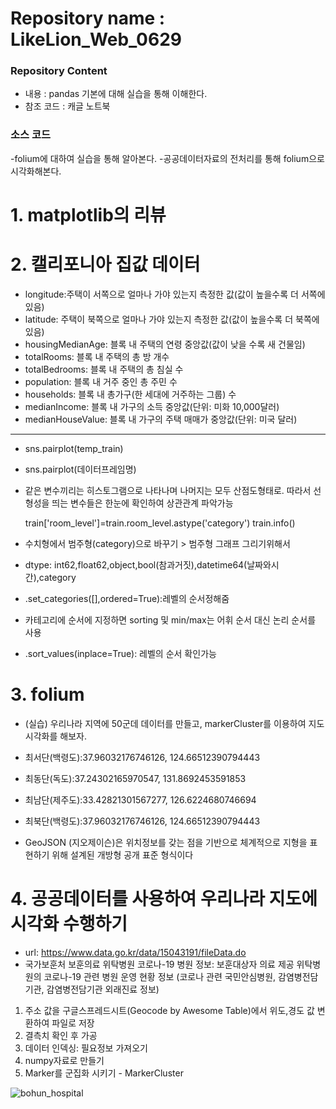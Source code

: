 # Repository name : LikeLion_Web_0629
### Repository Content
  * 내용 : pandas 기본에 대해 실습을 통해 이해한다.
  * 참조 코드 : 캐글 노트북

### 소스 코드

-folium에 대하여 실습을 통해 알아본다.
-공공데이터자료의 전처리를 통해 folium으로 시각화해본다.

# 1. matplotlib의 리뷰

# 2. 캘리포니아 집값 데이터
 - longitude:주택이 서쪽으로 얼마나 가야 있는지 측정한 값(값이 높을수록 더 서쪽에 있음)
 - latitude: 주택이 북쪽으로 얼마나 가야 있는지 측정한 값(값이 높을수록 더 북쪽에 있음)
 - housingMedianAge: 블록 내 주택의 연령 중앙값(값이 낮을 수록 새 건물임)
 - totalRooms: 블록 내 주택의 총 방 개수
 - totalBedrooms: 블록 내 주택의 총 침실 수
 - population: 블록 내 거주 중인 총 주민 수
 - households: 블록 내 총가구(한 세대에 거주하는 그룹) 수
 - medianIncome: 블록 내 가구의 소득 중앙값(단위: 미화 10,000달러)
 - medianHouseValue: 블록 내 가구의 주택 매매가 중앙값(단위: 미국 달러)
-------------------------------------------------------------------------------------------------
 - sns.pairplot(temp_train)
 - sns.pairplot(데이터프레임명)
 - 같은 변수끼리는 히스토그램으로 나타나며 나머지는 모두 산점도형태로. 따라서 선형성을 띄는 변수들은 한눈에 확인하여 상관관계 파악가능

	train['room_level']=train.room_level.astype('category')
	train.info()
 - 수치형에서 범주형(category)으로 바꾸기 > 범주형 그래프 그리기위해서
 - dtype: int62,float62,object,bool(참과거짓),datetime64(날짜와시간),category
 - .set_categories([],ordered=True):레벨의 순서정해줌
 - 카테고리에 순서에 지정하면 sorting 및 min/max는 어휘 순서 대신 논리 순서를 사용
 - .sort_values(inplace=True): 레벨의 순서 확인가능

# 3. folium
 - (실습) 우리나라 지역에 50군데 데이터를 만들고, markerCluster를 이용하여 지도 시각화를 해보자.
 
 - 최서단(백령도):37.96032176746126, 124.66512390794443
 - 최동단(독도):37.24302165970547, 131.8692453591853
 - 최남단(제주도):33.42821301567277, 126.6224680746694
 - 최북단(백령도):37.96032176746126, 124.66512390794443

 - GeoJSON (지오제이슨)은 위치정보를 갖는 점을 기반으로 체계적으로 지형을 표현하기 위해 설계된 개방형 공개 표준 형식이다


# 4. 공공데이터를 사용하여 우리나라 지도에 시각화 수행하기
 - url: https://www.data.go.kr/data/15043191/fileData.do
 - 국가보훈처 보훈의료 위탁병원 코로나-19 병원 정보: 보훈대상자 의료 제공 위탁병원의 코로나-19 관련 병원 운영 현황 정보
(코로나 관련 국민안심병원, 감염병전담기관, 감염병전담기관 외래진료 정보)
 1. 주소 값을 구글스프레드시트(Geocode by Awesome Table)에서 위도,경도 값 변환하여 파일로 저장
 2. 결측치 확인 후 가공 
 3. 데이터 인덱싱: 필요정보 가져오기
 4. numpy자료로 만들기
 5. Marker를 군집화 시키기 - MarkerCluster

![bohun_hospital](https://user-images.githubusercontent.com/85726172/123823381-19d94f00-d938-11eb-93bc-7ecde15855eb.jpg)
